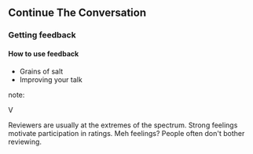 ## Continue The Conversation

### Getting feedback

#### How to use feedback

* Grains of salt
* Improving your talk

note:

V

Reviewers are usually at the extremes of the spectrum. Strong feelings motivate participation in ratings. Meh feelings? People often don't bother reviewing.
